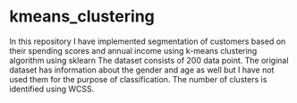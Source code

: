 # kmeans_clustering
In this repository I have implemented segmentation of customers based on their spending scores and annual income using k-means clustering algorithm using sklearn
The dataset consists of 200 data point.
The original dataset has information about the gender and age as well but I have not used them for the purpose of classification.
The number of clusters is identified using WCSS.
